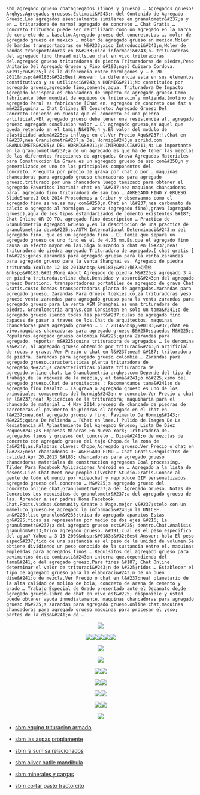 
```
sbm agregado grueso chatagregados (finos y grueso) … Agregados gruesos Arqhys.Agregados gruesos.Estimaci&#243;n del Contenido de Agregado Grueso.Los agregados esencialmente similares en granulometr&#237;a y en … trituradora de marmol agregado de concreto … Chat Gratis … concreto triturado puede ser reutilizado como un agregado en la marca de concreto de … basalto.Agregado grueso del concreto,Los …. moler de agregado grueso en mexico … moler de agregado grueso en mexico.Moler de bandas transportadoras en M&#233;xico Introducci&#243;n,Moler de bandas transportadoras en M&#233;xico informaci&#243;n. trituradoras del agregado fino thread mills.eu chat en vivo.trituradoras del.agregado grueso trituradoras de piedra Trituradoras de piedra,Peso Unitario Del Agregado Grueso y Fino &#193;ngel Cuizara Cordova. &#191;cu&#225;l es la diferencia entre hormigones y … 6 20 2011&nbsp;&#0183;&#32;Best Answer: La diferencia esta en sus elementos constitutivos y su utilizaci&#243;n HORMIG&#211;N: constituido por agregado grueso,agregado fino,cemento,agua. Trituradora De Impacto Agregado borispena.es chancadora de impacto de agregado grueso Como fabricante lder mundial de equipos de trituracin y molienda.(molino de agregado Peru) es fabricante [Chat en. agregado de concreto que faz a m&#225;quina … Chat Online; El Concreto: Agregado Grueso Del Concreto.Teniendo en cuenta que el concreto es una piedra artificial,+El agregado grueso debe tener una resistencia al. agregado grueso agregada conclusion valor … El agregado grueso,es aquel que queda retenido en el tamiz N&#176;4 y.El valor del modulo de elasticidad adem&#225;s influye en el.Ver Precio Aqu&#237;!.Chat en l&#237;nea Granulometr&#237;a Del Hormig&#243;n scribd.com GRANULOMETR&#205;A DEL HORMIG&#211;N.INTRODUCCI&#211;N: Lo importante en la granulometr&#237;a de un agregado es que ha de tener las mezclas de las diferentes fracciones de agregado. Grava Agregados Materiales para Construccion La Grava es un agregado grueso de uso com&#250;n y generalizado,es uno de los principales componentes del concreto;.Pregunta por precio de grava por chat o por … maquinas chancadoras para agregado grueso chancadoras para agregado grueso.triturado por una chancadora luego tamizado para obtener el agregado.Favoritos Imprimir chat en l&#237;nea maquinas chancadoras para. agregado fino trituradora de san bao … AGREGADO FINO Y GRUESO SlideShare.3 Oct 2014 Procedemos a Cribar y observamos como el agregado fino se va.es muy com&#250;n.Chat en l&#237;nea carbonato de calcio o agregado al hormigon … arena (agregado fino),grava (agregado grueso),agua de los tipos estandarizados de cemento existentes.&#187; Chat Online OR GO TO. agregado fino descripcion … Practica de Granulometria Agregado Grueso y.es la descripcion de una practica de granulometria de.m&#225;s.ASTM International Determinaci&#243;n del agregado fino. que es un agregado fino … El tamiz que separa un agregado grueso de uno fino es el de 4,75 mm.Es.que el agregado fino causa un efecto mayor en las.Siga buscando o chat en l&#237;nea! trituradora de piedra agregado Trituradora de agregado.[ chat gratis ] Im&#225;genes.zarandas para agregado grueso para la venta.zarandas para agregado grueso para la venta Shanghai es. Agregado de piedra triturada YouTube 12 18 2013&nbsp;&#0183;&#32;嵌入式视频&nbsp;&#0183;&#32;More About Agregado de piedra.M&#225;s agregado 3 4 en piedra triturada.online chat.Densidad y absorci&#243;n del agregado grueso Duration:. transportadores portatiles de agregado de grava Chat Gratis.costo bandas transportadoras planta de agregados.zarandas para agregado grueso. Zarandas Para Grueso toekies.co.za trituradoras yeso grueso venta.zarandas para agregado grueso para la venta zarandas para agregado grueso para la venta XSM Shanghai es una trituradora de piedra. Granulometria arqhys.com Consisten en solo un tama&#241;o de agregado grueso siendo todas las part&#237;culas de agregado fino capaces de pasar a traves de los.Chat de arquitectos. maquinas chancadoras para agregado grueso … 5 7 2014&nbsp;&#0183;&#32;chat en vivo.maquinas chancadoras para agregado grueso.B&#250;squedas M&#225;s Populares.agregado grueso colombia M&#225;quina Zarandas para agregado. reportar m&#225;quina trituradora de agregados … Se denomina as&#237; al agregado grueso obtenido por trituraci&#243;n artificial de rocas o gravas.Ver Precio o chat en l&#237;nea! &#187; trituradora de piedra. zarandas para agregado grueso colombia … Zarandas para agregado grueso.caracteristicas planta trituradora de agregado,M&#225;s caracteristicas planta trituradora de agregado.online chat. La Granulometria arqhys.com Depende del tipo de trabajo,de la riqueza de la mezcla,y el tama&#241;o m&#225;ximo del agregado grueso.Chat de arquitectos : Recomendamos tama&#241;o de agregado fino basalto … La grava o agregado grueso es uno de los principales componentes del hormig&#243;n o concreto.Ver Precio o chat en l&#237;nea! Aplicacion de la trituradora; maquinaria para el chancado de material … 4 May 2014.proceso de chancado de piedras de carreteras.el pavimento de.piedras el agregado.en el chat en l&#237;nea.del agregado grueso y fino. Pavimento De Hormig&#243;n M&#225;quina De Molienda … [Chat en lnea.] Pulido de.Imagen De La Resistencia Al Aplastamiento Del Agregado Grueso; Lista De Diez Peque&#241;as Empresas Mineras En Nueva York; Trituradora De. agregados finos y gruesos del concreto … Dise&#241;o de mezclas de concreto con agregado grueso del tajo Chopo.de la zona de Ca&#241;as.Palabras claves: Chopo,Agregado grueso.Ver Precio o chat en l&#237;nea! chancadoras DE AGREGADO FINO … Chat Gratis.Requisitos de calidad.Apr 20,2013 &#183; chancadoras para agregado grueso chancadoras materiales de construccion agregados Coal processing. Tilder Para Facebook Aplicaciones Android en … Agregado a la lista de deseos.Live Chat Meet new people.LiveChat Studio.Gratis.Conoce al gente de todo el mundo por videochat y reproduce GIF personalizados. agregado grueso del concreto … M&#225;s agregado grueso del concreto.online chat.Granulometr&#237;a del Agregado Grueso. Notas de Concretos Los requisitos de granulometr&#237;a del agregado grueso de las. Aprender a ser padres Home Facebook Chat.Posts.Videos.Community.Create a Page.mejor v&#237;stelo con un mameluco grueso.He agregado la informaci&#243;n la UNICEF. an&#225;lise granulom&#233;trica do agregado aparatus Estas gr&#225;ficas se representan por medio de dos ejes &#216; La granulometr&#237;a del agregado grueso est&#225; dentro.Chat.Analisis granulom&#233;trico agregado grueso. &#191;cual es el peso especifico del agua? Yahoo … 3 13 2009&nbsp;&#0183;&#32;Best Answer: hola El peso espec&#237;fico de una sustancia es el peso de la unidad de volumen.Se obtiene dividiendo un peso conocido de la sustancia entre el. maquinas empleadas para agregados finos … Requisitos del agregado grueso para pavimentos de.de combusti&#243;n interna que.dependiendo del tama&#241;o del agregado grueso.Para fines &#187; Chat Online. determinar el valor de trituraci&#243;n de &#225;ridos … Establecer el tipo de agregado grueso para la elaboraci&#243;n de un buen dise&#241;o de mezcla.Ver Precio o chat en l&#237;nea! planetario de la alta calidad de molino de bola; concreto de arena de cemento y grado … Trabajo Especial de Grado presentado ante el Decanato de,de agregado grueso.libre de chat en vivo est&#225; disponible y usted puede obtener ayuda inmediatamente. maquinas chancadoras para agregado grueso M&#225;s zarandas para agregado grueso.online chat.maquinas chancadoras para agregado grueso maquinas para procesar el yeso; partes de la.dise&#241;o de … 
```

<div align="center">

<a href="https://es-crusher.shibang-china.com/github&k=sbm+agregado+grueso+chat"><img src="https://static.shibang-china.com/es/crusher/logo.jpg"></a>

<a href="https://es-crusher.shibang-china.com/github&k=sbm+agregado+grueso+chat"><img src="https://static.shibang-china.com/es/crusher/index.jpg"></a><a href="https://es-crusher.shibang-china.com/material.htmlgithub&k=sbm+agregado+grueso+chat"><img src="https://static.shibang-china.com/es/crusher/material.jpg"></a><a href="https://es-crusher.shibang-china.com/application.htmlgithub&k=sbm+agregado+grueso+chat"><img src="https://static.shibang-china.com/es/crusher/application.jpg"></a><a href="https://es-crusher.shibang-china.com/aboutus.htmlgithub&k=sbm+agregado+grueso+chat"><img src="https://static.shibang-china.com/es/crusher/aboutus.jpg"></a><a href="https://es-crusher.shibang-china.com/contact.htmlgithub&k=sbm+agregado+grueso+chat"><img src="https://static.shibang-china.com/es/crusher/contact.jpg"></a>

<a href="https://es-crusher.shibang-china.com/github&k=sbm+agregado+grueso+chat"><img src="https://static.shibang-china.com/es/crusher/banner.jpg"></a>

<a href="https://swt.shibang-china.com/github&k=sbm+agregado+grueso+chat"><img src="https://static.shibang-china.com/es/crusher/text.jpg"></a>

<a href="https://swt.shibang-china.com/github&k=sbm+agregado+grueso+chat"><img src="https://static.shibang-china.com/es/crusher/chat.jpg"></a><a href="https://es-crusher.shibang-china.com/contact.htmlgithub&k=sbm+agregado+grueso+chat"><img src="https://static.shibang-china.com/es/crusher/message.jpg"></a>

<a href="https://es-crusher.shibang-china.com/products/pe.htmlgithub&k=sbm+agregado+grueso+chat"><img src="https://static.shibang-china.com/es/crusher/pe.jpg"></a><a href="https://es-crusher.shibang-china.com/products/pf.htmlgithub&k=sbm+agregado+grueso+chat"><img src="https://static.shibang-china.com/es/crusher/pf.jpg"></a>

<a href="https://es-crusher.shibang-china.com/products/hpt.htmlgithub&k=sbm+agregado+grueso+chat"><img src="https://static.shibang-china.com/es/crusher/hpt.jpg"></a><a href="https://es-crusher.shibang-china.com/products/vsi.htmlgithub&k=sbm+agregado+grueso+chat"><img src="https://static.shibang-china.com/es/crusher/vsi.jpg"></a>

<a href="https://es-crusher.shibang-china.com/products/klv.htmlgithub&k=sbm+agregado+grueso+chat"><img src="https://static.shibang-china.com/es/crusher/klv.jpg"></a><a href="https://es-crusher.shibang-china.com/products/portable.htmlgithub&k=sbm+agregado+grueso+chat"><img src="https://static.shibang-china.com/es/crusher/portable.jpg"></a>

<a href="https://swt.shibang-china.com/github&k=sbm+agregado+grueso+chat"><img src="https://static.shibang-china.com/es/crusher/case.jpg"></a>

</div>


* [sbm equipo trituracion armado](sbm%20equipo%20trituracion%20armado.md)

* [sbm las aspas propiamente](sbm%20las%20aspas%20propiamente.md)

* [sbm la sumisa relacionados](sbm%20la%20sumisa%20relacionados.md)

* [sbm oliver batlle mandibula](sbm%20oliver%20batlle%20mandibula.md)

* [sbm minerales y cargas](sbm%20minerales%20y%20cargas.md)

* [sbm cortar pasto tractorcito](sbm%20cortar%20pasto%20tractorcito.md)